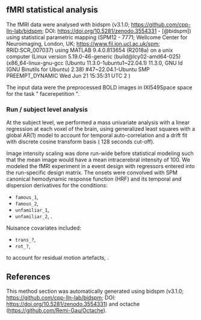 ## fMRI statistical analysis

The fMRI data were analysed with bidspm (v3.1.0; https://github.com/cpp-lln-lab/bidspm; DOI: https://doi.org/10.5281/zenodo.3554331 - [@bidspm])
using statistical parametric mapping
(SPM12 - 7771; Wellcome Center for Neuroimaging, London, UK;
https://www.fil.ion.ucl.ac.uk/spm; RRID:SCR_007037)
using MATLAB 9.4.0.813654 (R2018a)
on a unix computer (Linux version 5.19.0-46-generic (build@lcy02-amd64-025) (x86_64-linux-gnu-gcc (Ubuntu 11.3.0-1ubuntu1~22.04.1) 11.3.0, GNU ld (GNU Binutils for Ubuntu) 2.38) #47~22.04.1-Ubuntu SMP PREEMPT_DYNAMIC Wed Jun 21 15:35:31 UTC 2
)

The input data were the preprocessed BOLD images in IXI549Space space for the task " facerepetition ".

### Run / subject level analysis

At the subject level, we performed a mass univariate analysis with a linear
regression at each voxel of the brain, using generalized least squares with a
global  AR(1)  model to account for temporal auto-correlation
 and a drift fit with discrete cosine transform basis ( 128 seconds cut-off).

 Image intensity scaling was done run-wide before statistical modeling such that the mean image would have a mean intracerebral intensity of 100.
We modeled the fMRI experiment in a  event  design with regressors
entered into the run-specific design matrix. The onsets
were convolved with SPM canonical hemodynamic response function (HRF)
 and its temporal and dispersion derivatives for the conditions:
  - `famous_1`,
 - `famous_2`,
 - `unfamiliar_1`,
 - `unfamiliar_2`,
 .

 Nuisance covariates included:

 - `trans_?`,
 - `rot_?`,

to account for residual motion artefacts,
 .



 ## References

This method section was automatically generated using bidspm
(v3.1.0; https://github.com/cpp-lln-lab/bidspm; DOI: https://doi.org/10.5281/zenodo.3554331)
and octache (https://github.com/Remi-Gau/Octache).
